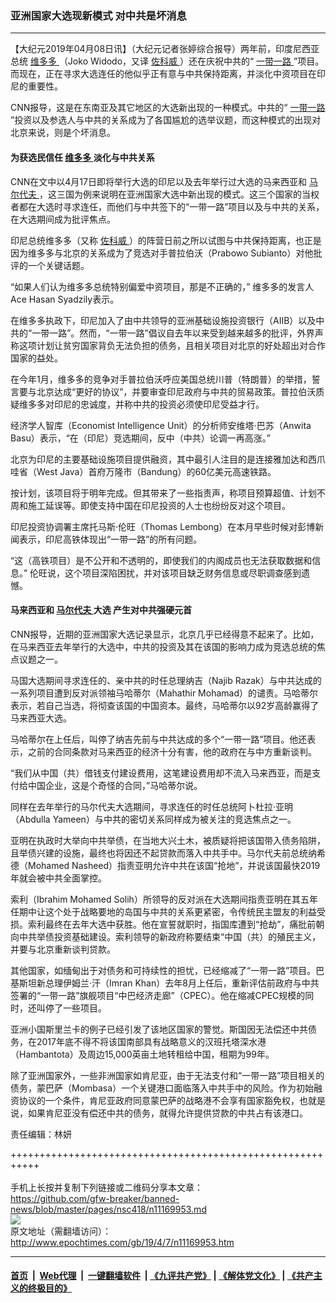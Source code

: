 ### 亚洲国家大选现新模式 对中共是坏消息
------------------------

<p>
 【大纪元2019年04月08日讯】（大纪元记者张婷综合报导）两年前，印度尼西亚总统
 <a href="http://www.epochtimes.com/gb/tag/%E7%BB%B4%E5%A4%9A%E5%A4%9A.html">
  维多多
 </a>
 （Joko Widodo，又译
 <a href="http://www.epochtimes.com/gb/tag/%E4%BD%90%E7%A7%91%E5%A8%81.html">
  佐科威
 </a>
 ）还在庆祝中共的“
 <a href="http://www.epochtimes.com/gb/tag/%E4%B8%80%E5%B8%A6%E4%B8%80%E8%B7%AF.html">
  一带一路
 </a>
 ”项目。而现在，正在寻求大选连任的他似乎正有意与中共保持距离，并淡化中资项目在印尼的重要性。
</p>
<p>
 CNN报导，这是在东南亚及其它地区的大选新出现的一种模式。中共的“
 <a href="http://www.epochtimes.com/gb/tag/%E4%B8%80%E5%B8%A6%E4%B8%80%E8%B7%AF.html">
  一带一路
 </a>
 ”投资以及参选人与中共的关系成为了各国尴尬的选举议题，而这种模式的出现对北京来说，则是个坏消息。
</p>
<h4>
 为获选民信任
 <a href="http://www.epochtimes.com/gb/tag/%E7%BB%B4%E5%A4%9A%E5%A4%9A.html">
  维多多
 </a>
 淡化与中共关系
</h4>
<p>
 CNN在文中以4月17日即将举行大选的印尼以及去年举行过大选的马来西亚和
 <a href="http://www.epochtimes.com/gb/tag/%E9%A9%AC%E5%B0%94%E4%BB%A3%E5%A4%AB.html">
  马尔代夫
 </a>
 ，这三国为例来说明在亚洲国家大选中新出现的模式。这三个国家的当权者都在大选时寻求连任，而他们与中共签下的“一带一路”项目以及与中共的关系，在大选期间成为批评焦点。
</p>
<p>
 印尼总统维多多（又称
 <a href="http://www.epochtimes.com/gb/tag/%E4%BD%90%E7%A7%91%E5%A8%81.html">
  佐科威
 </a>
 ）的阵营日前之所以试图与中共保持距离，也正是因为维多多与北京的关系成为了竞选对手普拉伯沃（Prabowo Subianto）对他批评的一个关键话题。
</p>
<p>
 “如果人们认为维多多总统特别偏爱中资项目，那是不正确的，” 维多多的发言人Ace Hasan Syadzily表示。
</p>
<p>
 在维多多执政下，印尼加入了由中共领导的亚洲基础设施投资银行（AIIB）以及中共的“一带一路”。然而，“一带一路”倡议自去年以来受到越来越多的批评，外界声称这项计划让贫穷国家背负无法负担的债务，且相关项目对北京的好处超出对合作国家的益处。
</p>
<p>
 在今年1月，维多多的竞争对手普拉伯沃呼应美国总统川普（特朗普）的举措，誓言要与北京达成“更好的协议”，并要审查印尼政府与中共的贸易政策。普拉伯沃质疑维多多对印尼的忠诚度，并称中共的投资必须使印尼受益才行。
</p>
<p>
 经济学人智库（Economist Intelligence Unit）的分析师安维塔·巴苏（Anwita Basu）表示，“在（印尼）竞选期间，反中（中共）论调一再高涨。”
</p>
<p>
 北京为印尼的主要基础设施项目提供融资，其中最引人注目的是连接雅加达和西爪哇省（West Java）首府万隆市（Bandung）的60亿美元高速铁路。
</p>
<p>
 按计划，该项目将于明年完成。但其带来了一些指责声，称项目预算超值、计划不周和施工延误等。即使支持中国在印尼投资的人士也纷纷反对这个项目。
</p>
<p>
 印尼投资协调署主席托马斯‧伦旺（Thomas Lembong）在本月早些时候对彭博新闻表示，印尼高铁体现出“一带一路”的所有问题。
</p>
<p>
 “这（高铁项目）是不公开和不透明的，即使我们的内阁成员也无法获取数据和信息。” 伦旺说，这个项目深陷困扰，并对该项目缺乏财务信息或尽职调查感到遗憾。
</p>
<h4>
 马来西亚和
 <a href="http://www.epochtimes.com/gb/tag/%E9%A9%AC%E5%B0%94%E4%BB%A3%E5%A4%AB.html">
  马尔代夫
 </a>
 大选 产生对中共强硬元首
</h4>
<p>
 CNN报导，近期的亚洲国家大选记录显示，北京几乎已经得意不起来了。比如，在马来西亚去年举行的大选中，中共的投资及其在该国的影响力成为竞选总统的焦点议题之一。
</p>
<p>
 马国大选期间寻求连任的、亲中共的时任总理纳吉（Najib Razak）与中共达成的一系列项目遭到反对派领袖马哈蒂尔（Mahathir Mohamad）的谴责。马哈蒂尔表示，若自己当选，将彻查该国的中国资本。最终，马哈蒂尔以92岁高龄赢得了马来西亚大选。
</p>
<p>
 马哈蒂尔在上任后，叫停了纳吉先前与中共达成的多个“一带一路”项目。他还表示，之前的合同条款对马来西亚的经济十分有害，他的政府在与中方重新谈判。
</p>
<p>
 “我们从中国（共）借钱支付建设费用，这笔建设费用却不流入马来西亚，而是支付给中国企业，这是个奇怪的合同，”马哈蒂尔说。
</p>
<p>
 同样在去年举行的马尔代夫大选期间，寻求连任的时任总统阿卜杜拉·亚明（Abdulla Yameen）与中共的密切关系同样成为被关注的竞选焦点之一。
</p>
<p>
 亚明在执政时大举向中共举债，在当地大兴土木，被质疑将把该国带入债务陷阱，且举债兴建的设施，最终也将因还不起贷款而落入中共手中。马尔代夫前总统纳希德（Mohamed Nasheed）指责亚明允许中共在该国“抢地”，并说该国最快2019年就会被中共全面掌控。
</p>
<p>
 索利（Ibrahim Mohamed Solih）所领导的反对派在大选期间指责亚明在其五年任期中让这个处于战略要地的岛国与中共的关系更紧密，令传统民主盟友的利益受损。索利最终在去年大选中获胜。他在宣誓就职时，指国库遭到“抢劫”，痛批前朝向中共举债投资基础建设。索利领导的新政府称要结束“中国（共）的殖民主义，并要与北京重新谈判贷款。
</p>
<p>
 其他国家，如缅甸出于对债务和可持续性的担忧，已经缩减了“一带一路”项目。巴基斯坦新总理伊姆兰‧汗（Imran Khan）去年8月上任后，重新评估前政府与中共签署的“一带一路”旗舰项目“中巴经济走廊”（CPEC）。他在缩减CPEC规模的同时，还叫停了一些项目。
</p>
<p>
 亚洲小国斯里兰卡的例子已经引发了该地区国家的警觉。斯国因无法偿还中共债务，在2017年底不得不将该国南部具有战略意义的汉班托塔深水港（Hambantota）及周边15,000英亩土地转租给中国，租期为99年。
</p>
<p>
 除了亚洲国家外，一些非洲国家如肯尼亚，由于无法支付和“一带一路”项目相关的债务，蒙巴萨（Mombasa）一个关键港口面临落入中共手中的风险。作为初始融资协议的一个条件，肯尼亚政府同意蒙巴萨的战略港不会享有国家豁免权，也就是说，如果肯尼亚没有偿还中共的债务，就得允许提供贷款的中共占有该港口。
</p>
<p>
 责任编辑：林妍
</p>

+++++++++++++++++++++++++++++++++++++++++++++++++++++++++++<br/><br/>
手机上长按并复制下列链接或二维码分享本文章：<br/>
https://github.com/gfw-breaker/banned-news/blob/master/pages/nsc418/n11169953.md <br/>
<a href='https://github.com/gfw-breaker/banned-news/blob/master/pages/nsc418/n11169953.md'><img src='https://github.com/gfw-breaker/banned-news/blob/master/pages/nsc418/n11169953.md.png'/></a> <br/>
原文地址（需翻墙访问）：http://www.epochtimes.com/gb/19/4/7/n11169953.htm


------------------------
#### [首页](https://github.com/gfw-breaker/banned-news/blob/master/README.md) &nbsp;|&nbsp; [Web代理](https://github.com/labour-camp/helloworld) &nbsp;|&nbsp; [一键翻墙软件](https://github.com/gfw-breaker/nogfw/blob/master/README.md) &nbsp;| [《九评共产党》](https://github.com/gfw-breaker/9ping.md/blob/master/README.md#九评之一评共产党是什么) | [《解体党文化》](https://github.com/gfw-breaker/jtdwh.md/blob/master/README.md) | [《共产主义的终极目的》](https://github.com/gfw-breaker/gczydzjmd.md/blob/master/README.md)


